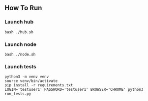 ## How To Run
### Launch hub
```
bash ./hub.sh
```
### Launch node
```
bash ./node.sh
```
### Launch tests
```
python3 -m venv venv
source venv/bin/activate
pip install -r requirements.txt
LOGIN='testuser1' PASSWORD='testuser1' BROWSER='CHROME' python3 run_tests.py
```
